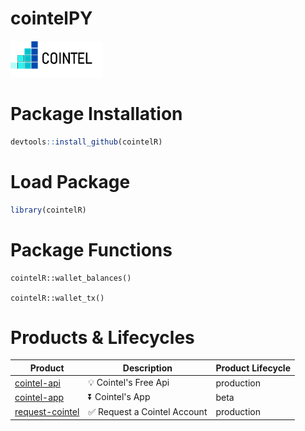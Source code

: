 # cointelPY
![Alt text](https://raw.githubusercontent.com/cointelfinance/cointelR/master/figures/logo.png?raw=true "Title")

# Package Installation
```r
devtools::install_github(cointelR)
```
# Load Package
```r
library(cointelR)
```
# Package Functions
```{r}
cointelR::wallet_balances()

cointelR::wallet_tx()
```
# Products & Lifecycles
| Product | Description | Product Lifecycle |
|---|---|---|
| [cointel-api](https://cointel-api.herokuapp.com/__docs__/) | 💡 Cointel's Free Api | production |
| [cointel-app](https://github.com/cointelfinance/cointel-api) | ⏬ Cointel's App | beta |
| [request-cointel](https://github.com/cointelfinance/request) | ✅ Request a Cointel Account | production |
